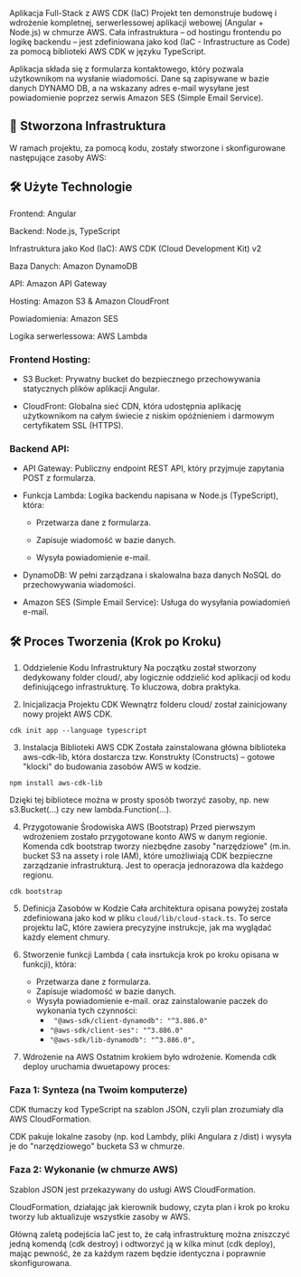 Aplikacja Full-Stack z AWS CDK (IaC)
Projekt ten demonstruje budowę i wdrożenie kompletnej, serwerlessowej aplikacji webowej (Angular + Node.js) w chmurze AWS. Cała infrastruktura – od hostingu frontendu po logikę backendu – jest zdefiniowana jako kod (IaC - Infrastructure as Code) za pomocą biblioteki AWS CDK w języku TypeScript.

Aplikacja składa się z formularza kontaktowego, który pozwala użytkownikom na wysłanie wiadomości. Dane są zapisywane w bazie danych DYNAMO DB, a na wskazany adres e-mail wysyłane jest powiadomienie poprzez serwis Amazon SES (Simple Email Service).

## 🚀 Stworzona Infrastruktura
W ramach projektu, za pomocą kodu, zostały stworzone i skonfigurowane następujące zasoby AWS:

## 🛠️ Użyte Technologie
Frontend: Angular

Backend: Node.js, TypeScript

Infrastruktura jako Kod (IaC): AWS CDK (Cloud Development Kit) v2

Baza Danych: Amazon DynamoDB

API: Amazon API Gateway

Hosting: Amazon S3 & Amazon CloudFront

Powiadomienia: Amazon SES

Logika serwerlessowa: AWS Lambda


### Frontend Hosting:

- S3 Bucket: Prywatny bucket do bezpiecznego przechowywania statycznych plików aplikacji Angular.

- CloudFront: Globalna sieć CDN, która udostępnia aplikację użytkownikom na całym świecie z niskim opóźnieniem i darmowym certyfikatem SSL (HTTPS).

### Backend API:

- API Gateway: Publiczny endpoint REST API, który przyjmuje zapytania POST z formularza.

- Funkcja Lambda: Logika backendu napisana w Node.js (TypeScript), która:

  - Przetwarza dane z formularza.

  - Zapisuje wiadomość w bazie danych.

  - Wysyła powiadomienie e-mail.

- DynamoDB: W pełni zarządzana i skalowalna baza danych NoSQL do przechowywania wiadomości.

- Amazon SES (Simple Email Service): Usługa do wysyłania powiadomień e-mail.


## 🛠️ Proces Tworzenia (Krok po Kroku)

1. Oddzielenie Kodu Infrastruktury
   Na początku został stworzony dedykowany folder cloud/, aby logicznie oddzielić kod aplikacji od kodu definiującego infrastrukturę. To kluczowa, dobra praktyka.

2. Inicjalizacja Projektu CDK
   Wewnątrz folderu cloud/ został zainicjowany nowy projekt AWS CDK.

```cdk init app --language typescript```

3. Instalacja Biblioteki AWS CDK
   Została zainstalowana główna biblioteka aws-cdk-lib, która dostarcza tzw. Konstrukty (Constructs) – gotowe "klocki" do budowania zasobów AWS w kodzie.

```npm install aws-cdk-lib```

Dzięki tej bibliotece można w prosty sposób tworzyć zasoby, np. new s3.Bucket(...) czy new lambda.Function(...).

4. Przygotowanie Środowiska AWS (Bootstrap)
   Przed pierwszym wdrożeniem zostało przygotowane konto AWS w danym regionie. Komenda cdk bootstrap tworzy niezbędne zasoby "narzędziowe" (m.in. bucket S3 na assety i role IAM), które umożliwiają CDK bezpieczne zarządzanie infrastrukturą. Jest to operacja jednorazowa dla każdego regionu.

```cdk bootstrap```

5. Definicja Zasobów w Kodzie
   Cała architektura opisana powyżej została zdefiniowana jako kod w pliku ```cloud/lib/cloud-stack.ts```. To serce projektu IaC, które zawiera precyzyjne instrukcje, jak ma wyglądać każdy element chmury.

6. Stworzenie funkcji Lambda ( cała insrtukcja krok po kroku opisana w funkcji), która:
   - Przetwarza dane z formularza.
   - Zapisuje wiadomość w bazie danych.
   - Wysyła powiadomienie e-mail.
   oraz zainstalowanie paczek do wykonania tych czynności:
     - ``` "@aws-sdk/client-dynamodb": "^3.886.0"```
     - ```"@aws-sdk/client-ses": "^3.886.0"```
     - ```"@aws-sdk/lib-dynamodb": "^3.886.0",```

6. Wdrożenie na AWS
   Ostatnim krokiem było wdrożenie. Komenda cdk deploy uruchamia dwuetapowy proces:

### Faza 1: Synteza (na Twoim komputerze)

CDK tłumaczy kod TypeScript na szablon JSON, czyli plan zrozumiały dla AWS CloudFormation.

CDK pakuje lokalne zasoby (np. kod Lambdy, pliki Angulara z /dist) i wysyła je do "narzędziowego" bucketa S3 w chmurze.

### Faza 2: Wykonanie (w chmurze AWS)

Szablon JSON jest przekazywany do usługi AWS CloudFormation.

CloudFormation, działając jak kierownik budowy, czyta plan i krok po kroku tworzy lub aktualizuje wszystkie zasoby w AWS.



Główną zaletą podejścia IaC jest to, że całą infrastrukturę można zniszczyć jedną komendą (cdk destroy) i odtworzyć ją w kilka minut (cdk deploy), mając pewność, że za każdym razem będzie identyczna i poprawnie skonfigurowana.
